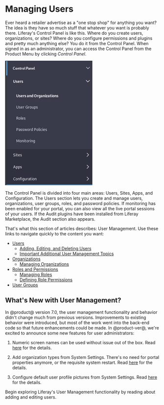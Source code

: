 # Managing Users [](id=managing-users)

Ever heard a retailer advertise as a "one stop shop" for anything you want? The
idea is they have so much stuff that whatever you want is probably there.
Liferay's Control Panel is like this. Where do you create users, organizations,
or sites? Where do you configure permissions and plugins and pretty much
anything else? You do it from the Control Panel. When signed in as an
administrator, you can access the Control Panel from the Product Menu by
clicking *Control Panel*.

![Figure 1: Administrators can access the Control Panel from the Product Menu.](../../images/usrmgmt-control-panel.png)

The Control Panel is divided into four main areas: Users, Sites, Apps,
and Configuration. The Users section lets you create and manage users,
organizations, user groups, roles, and password policies. If monitoring has been
enabled for your portal, you can also view all the live portal sessions of your
users. If the Audit plugins have been installed from Liferay Marketplace, the
Audit section also appears.

That's what this section of articles describes: User Management. Use these links
to navigate quickly to the content you want:

- [Users](/discover/portal/-/knowledge_base/7-1/users-and-organizations)
    - [Adding, Editing, and Deleting Users](/discover/portal/-/knowledge_base/7-1/adding-editing-and-deleting-users)
    - [Important Additional User Management Topics](/discover/portal/-/knowledge_base/7-1/user-management-additional-topics)
- [Organizations](/discover/portal/-/knowledge_base/7-1/organizations)
    - [Managing Organizations](/discover/portal/-/knowledge_base/7-1/managing-organizations)
- [Roles and Permissions](/discover/portal/-/knowledge_base/7-1/roles-and-permissions)
    - [Managing Roles](/discover/portal/-/knowledge_base/7-1/managing-roles)
    - [Defining Role Permissions](/discover/portal/-/knowledge_base/7-1/defining-role-permissions)
- [User Groups](/discover/portal/-/knowledge_base/7-1/user-groups)

<!--These articles are planned but not yet written:

- Password Policies](/discover/portal/-/knowledge_base/7-1/password-policies)
- Monitoring Users](/discover/portal/-/knowledge_base/7-1/monitoring-users)
- Auditing Users](/discover/portal/-/knowledge_base/7-1/auditing-users)
-->

## What's New with User Management? [](id=whats-new-with-user-management)

In @product@ version 7.0, the user management functionality and behavior didn't
change much from previous versions. Improvements to existing behavior were
introduced, but most of the work went into the back-end code so that future
enhancements could be made. In @product-ver@, we're excited to announce some new
features for user administrators:

1.  Numeric screen names can be used without issue out of the box. Read
    [here](/discover/portal/-/knowledge_base/7-1/user-management-additional-topics#numeric-screen-names) 
    for the details.

2.  Add organization types from System Settings. There's no need for portal
    properties anymore, or the requisite system restart. Read
    [here](/discover/portal/-/knowledge_base/7-1/managing-organizations#organization-types) 
    for the details.

3.  Configure default user profile pictures from System Settings. Read
    [here](/discover/portal/-/knowledge_base/7-1/user-management-additional-topics#user-profile-pictures) 
    for the details.

Begin exploring Liferay's User Management functionality by reading about
adding and editing users. 

<!-- Perhaps make a table showing similarities and differences between the
parallel sites vs. portal-wide user functionality
-->
